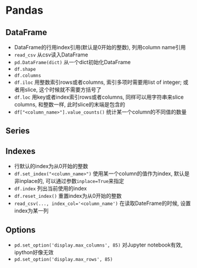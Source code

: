 # Pandas

## DataFrame
* DataFrame的行用index引用(默认是0开始的整数), 列用column name引用
* `read_csv` 从csv读入DataFrame
* `pd.DataFrame(dict)` 从一个dict初始化DataFrame
* `df.shape`
* `df.columns`
* `df.iloc` 用整数索引rows或者columns, 索引多项时需要用list of integer; 或者用slice, 这个时候就不需要方括号了
* `df.loc` 用key或者index索引rows或者columns, 同样可以用字符串来slice columns, 和整数一样, 此时slice的末端是包含的
* `df["<column_name>"].value_counts()` 统计某一个column的不同值的数量

## Series

## Indexes
* 行默认的index为从0开始的整数
* `df.set_index("<column_name>")` 使用某一个column的值作为index, 默认是非inplace的, 可以通过参数`inplace=True`来指定
* `df.index` 列出当前使用的index
* `df.reset_index()` 重置index为从0开始的整数
* `read_csv(..., index_col='<column_name')` 在读取DateFrame的时候, 设置index为某一列

## Options
* `pd.set_option('display.max_columns', 85)` 对Jupyter notebook有效, ipython好像无效
* `pd.set_option('display.max_rows', 85)`
